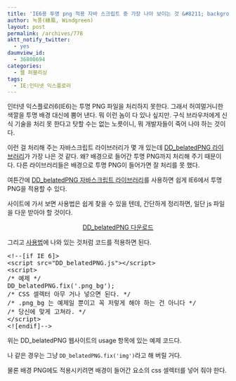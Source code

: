 ```yaml
---
title: 'IE6용 투명 png 적용 자바 스크립트 중 가장 나아 보이는 것 &#8211; background 이미지까지 처리해 주는 DD_belatedPNG'
author: 녹풍(綠風, Windgreen)
layout: post
permalink: /archives/778
aktt_notify_twitter:
  - yes
daumview_id:
  - 36800694
categories:
  - 웹 퍼블리싱
tags:
  - IE:인터넷 익스플로러
---
```

인터넷 익스플로러6(IE6)는 투명 PNG 파일을 처리하지 못한다. 그래서 허여멀거니한 색깔을 투명 배경 대신에 뿜어 낸다. 뭐 이런 놈이 다 있나 싶지만. 구식 브라우저에게 신식 기술을 처리 못 한다고 탓할 수는 없는 노릇이니, 뭐 개발자들이 죽어 나야 하는 것이다.

이런 걸 처리해 주는 자바스크립트 라이브러리가 몇 개 있는데 <a href="http://www.dillerdesign.com/experiment/DD_belatedPNG/" target="_blank">DD_belatedPNG 라이브러리</a>가 가장 나은 것 같다. 왜? 배경으로 들어간 투명 PNG까지 처리해 주기 때문이다. 다른 라이브러리들은 배경으로 투명 PNG이 들어가면 잘 처리를 못 했다.

여튼간에 <a href="http://www.dillerdesign.com/experiment/DD_belatedPNG/" target="_blank">DD_belatedPNG 자바스크립트 라이브러리</a>를 사용하면 쉽게 IE6에서 투명 PNG을 적용할 수 있다.

사이트에 가서 보면 사용법은 쉽게 찾을 수 있을 텐데, 간단하게 정리하면, 일단 js 파일을 다운 받아야 할 것이다.

<p style="text-align: center;">
  <a href="http://www.dillerdesign.com/experiment/DD_belatedPNG/#download" target="_blank">DD_belatedPNG 다운로드</a>
</p>

그리고 <a href="http://www.dillerdesign.com/experiment/DD_belatedPNG/#usage" target="_blank">사용법</a>에 나와 있는 것처럼 코드를 적용하면 된다.

<pre class="brush:html">&lt;!--[if IE 6]&gt;
&lt;script src="DD_belatedPNG.js"&gt;&lt;/script&gt;
&lt;script&gt;
/* 예제 */
DD_belatedPNG.fix(&#039;.png_bg&#039;);
/* CSS 셀렉터 아무 거나 넣으면 된다. */
/* .png_bg 는 예제일 뿐이고 꼭 저렇게 해야 하는 건 아니다 */
/* 당신에 맞게 고쳐라. */
&lt;/script&gt;
&lt;![endif]--&gt;</pre>

위는 DD_belatedPNG 웹사이트의 usage 항목에 있는 예제 코드다.

나 같은 경우는 그냥 `DD_belatedPNG.fix('img')`라고 해 버릴 거다.

물론 배경 PNG에도 적용시키려면 배경이 들어간 요소의 css 셀렉터를 넣어 줘야 한다.